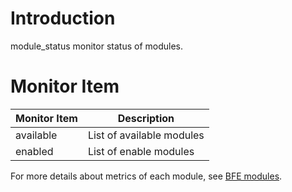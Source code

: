 # Introduction

module_status monitor status of modules.

# Monitor Item

| Monitor Item | Description               |
| ------------ | ------------------------- |
| available    | List of available modules |
| enabled      | List of enable modules    |

For more details about metrics of each module, see [BFE modules](modules/modules.md).

